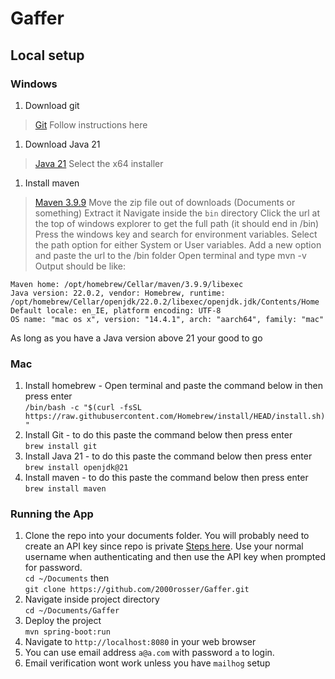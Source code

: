 # Gaffer

## Local setup

### Windows

1. Download git
> [Git](https://git-scm.com/download/win) Follow instructions here

1. Download Java 21
> [Java 21](https://www.oracle.com/ie/java/technologies/downloads/#jdk21-windows) Select the x64 installer

1. Install maven
> [Maven 3.9.9](https://dlcdn.apache.org/maven/maven-3/3.9.9/binaries/apache-maven-3.9.9-bin.zip) Move the zip file out of downloads (Documents or something)
> Extract it
> Navigate inside the `bin` directory
> Click the url at the top of windows explorer to get the full path (it should end in /bin)
> Press the windows key and search for environment variables.
> Select the path option for either System or User variables.
> Add a new option and paste the url to the /bin folder
> Open terminal and type mvn -v
Output should be like:
```
Maven home: /opt/homebrew/Cellar/maven/3.9.9/libexec
Java version: 22.0.2, vendor: Homebrew, runtime: /opt/homebrew/Cellar/openjdk/22.0.2/libexec/openjdk.jdk/Contents/Home
Default locale: en_IE, platform encoding: UTF-8
OS name: "mac os x", version: "14.4.1", arch: "aarch64", family: "mac"
```
As long as you have a Java version above 21 your good to go

### Mac
1. Install homebrew - Open terminal and paste the command below in then press enter\
`/bin/bash -c "$(curl -fsSL https://raw.githubusercontent.com/Homebrew/install/HEAD/install.sh)"`
1. Install Git - to do this paste the command below then press enter\
`brew install git`
1. Install Java 21 - to do this paste the command below then press enter\
`brew install openjdk@21`
1. Install maven - to do this paste the command below then press enter\
`brew install maven`

### Running the App
1. Clone the repo into your documents folder. You will probably need to create an API key since repo is private [Steps here](https://docs.github.com/en/authentication/keeping-your-account-and-data-secure/managing-your-personal-access-tokens#creating-a-fine-grained-personal-access-token). Use your normal username when authenticating and then use the API key when prompted for password.\
`cd ~/Documents` then\
`git clone https://github.com/2000rosser/Gaffer.git`
1. Navigate inside project directory\
`cd ~/Documents/Gaffer`
1. Deploy the project\
`mvn spring-boot:run`
1. Navigate to `http://localhost:8080` in your web browser
1. You can use email address `a@a.com` with password `a` to login.
1. Email verification wont work unless you have `mailhog` setup